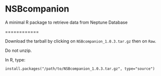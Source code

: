 NSBcompanion
============

A minimal R package to retrieve data from Neptune Database

============


Download the tarball by clicking on `NSBcompanion_1.0.3.tar.gz` then on `Raw`.  

Do not unzip.  

In R, type:

    install.packages("/path/to/NSBcompanion_1.0.3.tar.gz", type="source")